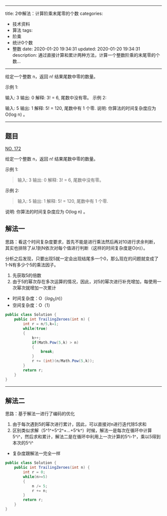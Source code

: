 
---
title: 2中解法：计算阶乘末尾零的个数
categories:
  - 技术资料
  - 算法
tags:
  - 阶乘
  - 统计0个数
  - 整数
date: 2020-01-20 19:34:31
updated: 2020-01-20 19:34:31
description: 通过直接计算和累计两种方法，计算一个整数阶乘的末尾零的个数...
---
给定一个整数 n，返回 n! 结果尾数中零的数量。

示例 1:

输入: 3
输出: 0
解释: 3! = 6, 尾数中没有零。
示例 2:

输入: 5
输出: 1
解释: 5! = 120, 尾数中有 1 个零.
说明: 你算法的时间复杂度应为 O(log n) 。
***

## 题目


[NO. 172](https://leetcode-cn.com/problems/factorial-trailing-zeroes/)

给定一个整数 n，返回 n! 结果尾数中零的数量。

示例 1:

>输入: 3
输出: 0
解释: 3! = 6, 尾数中没有零。

示例 2:

>输入: 5
输出: 1
解释: 5! = 120, 尾数中有 1 个零.

说明: 你算法的时间复杂度应为 O(log n) 。


## 解法一
思路：看这个时间复杂度要求，首先不能是进行乘法然后再对10进行求余判断，其实也排除了从1到N依次对每个值进行判断（这样的时间复杂度是O(n)）。

分析之后发现，只要出现5就一定会出现结尾多一个0，那么现在的问题就变成了1-N有多少个5的乘法因子。

1. 先获取5的倍数
2. 由于5的幂次存在多次运算的情况，因此，对5的幂次进行补充增加，每使用一次幂次就增加一次累计

* 时间复杂度：O（$log_5(n)$）
* 空间复杂度：O（1）
```csharp
public class Solution {
    public int TrailingZeroes(int n) {
        int r = n/5,k=1;
        while(true)
        {
            k++;
            if(Math.Pow(5,k) > n)
            {
                break;
            }
            r += (int)(n/Math.Pow(5,k));
        }
        return r;
    }
}
```
***
## 解法二
思路：基于解法一进行了编码的优化
1. 由于每次遇到5的幂次进行累计，因此，可以直接对n进行迭代除5求和
2. 区别类似求解（5^1^+5^2^+...+5^k^）时候，解法一是每次在循环中计算5^i^，然后求和累计，解法二是在循环中利用上一次计算的5^i-1^，乘以5得到本次的5^i^

* 复杂度跟解法一完全一样
```csharp
public class Solution {
    public int TrailingZeroes(int n) {
        int r = 0;
        while(n>=5)
        {
            n /= 5;
            r += n;
        }
        return r;
    }
}
```
